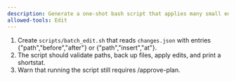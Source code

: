```yaml
---
description: Generate a one‑shot bash script that applies many small edits from JSON
allowed-tools: Edit
---
```

1) Create `scripts/batch_edit.sh` that reads `changes.json` with entries {"path","before","after"} or {"path","insert","at"}.
2) The script should validate paths, back up files, apply edits, and print a shortstat.
3) Warn that running the script still requires /approve-plan.

